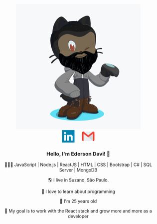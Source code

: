 
<!--
**EdersonDav/EdersonDav** is a ✨ _special_ ✨ repository because its `README.md` (this file) appears on your GitHub profile.

Here are some ideas to get you started:

- 🔭 I’m currently working on ...
- 🌱 I’m currently learning ...
- 👯 I’m looking to collaborate on ...
- 🤔 I’m looking for help with ...
- 💬 Ask me about ...
- 📫 How to reach me: ...
- 😄 Pronouns: ...
- ⚡ Fun fact: ...
-->

<div align="center">
  <img src=".github/my-octocat.png" height="400px">

  <div>
    <a href="www.linkedin.com/in/silvaedersonqueiroz" alt="linkedin" target="blank"><img src=".github/linkedin.svg" style=" height:40px;margin: 0 10px 0 10px"></a>    
    <a href="mailto:silva.edersonqueiroz@gmail.com" alt="email" ><img src=".github/gmail.svg" style=" height:40px;margin: 0 10px 0 10px"></a>   
  </div>

  <h3>Hello, I'm Ederson Davi! 👋</h3>
  <p> 👨🏿‍💻
  JavaScript | Node.js | ReactJS | HTML | CSS | Bootstrap | C# | SQL Server | MongoDB 
  </p>
 <p>🌎 I live in Suzano, São Paulo.</p>
 <p>🖤 I love to learn about programming</p>
 <p>🎂 I'm 25 years old</p>
 <p>💼 My goal is to work with the React stack and grow more and more as a developer</p>
</div>